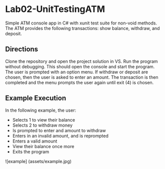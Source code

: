 # Lab02-UnitTestingATM
Simple ATM console app in C# with xunit test suite for non-void methods. The ATM provides the following transactions: show balance, withdraw, and deposit.

## Directions
Clone the repository and open the project solution in VS. Run the program without debugging. This should open the console and start the program. The user is prompted with an option menu. If withdraw or deposit are chosen, then the user is asked to enter an amount. The transaction is then completed and the menu prompts the user again until exit (4) is chosen.

## Example Execution
In the following example, the user:
* Selects 1 to view their balance
* Selects 2 to withdraw money
* Is prompted to enter and amount to withdraw
* Enters in an invalid amount, and is reprompted
* Enters a valid amount
* View their balance once more
* Exits the program

![example] (assets/example.jpg)



